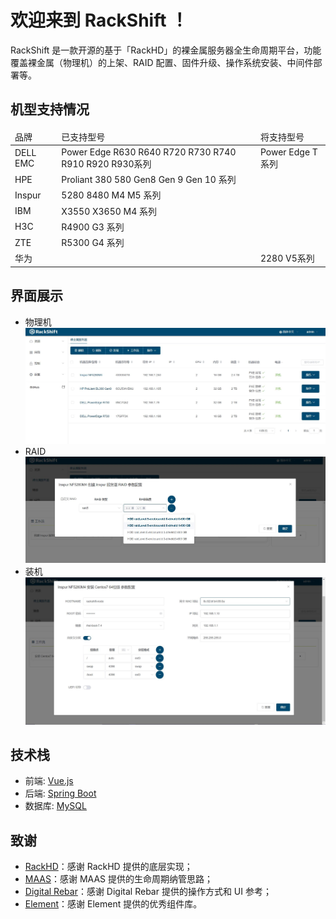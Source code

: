 # 欢迎来到 RackShift ！

  RackShift 是一款开源的基于「RackHD」的裸金属服务器全生命周期平台，功能覆盖裸金属（物理机）的上架、RAID 配置、固件升级、操作系统安装、中间件部署等。  
 
## 机型支持情况
<table>
<thead>
<tr><td>品牌</td><td>已支持型号</td><td>将支持型号</td></tr>
</thead>
<tbody>
<tr>
<td>DELL EMC</td>
<td>Power Edge R630 R640 R720 R730 R740 R910 R920 R930系列</td>
<td>Power Edge T 系列</td>
</tr>
<tr>
<td>HPE</td>
<td>Proliant 380 580 Gen8 Gen 9 Gen 10 系列</td>
<td>&nbsp;</td>
</tr>

<tr>
<td>Inspur</td>
<td>5280 8480 M4 M5 系列</td>
<td>&nbsp;</td>
</tr>

<tr>
<td>IBM</td>
<td>X3550 X3650 M4 系列</td>
<td>&nbsp;</td>
</tr>

<tr>
<td>H3C</td>
<td>R4900 G3 系列</td>
<td>&nbsp;</td>
</tr>

<tr>
<td>ZTE</td>
<td>R5300 G4 系列</td>
<td>&nbsp;</td>
</tr>

<tr>
<td>华为</td>
<td></td>
<td>2280 V5系列</td>
</tr>

</tbody>
</table>

## 界面展示
* 物理机
![runnob](static/wizard/main.jpg)
* RAID
![runnob](static/wizard/raid.jpg)
* 装机
![runnob](static/wizard/centos.jpg)

## 技术栈

- 前端: [Vue.js](https://vuejs.org/)
- 后端: [Spring Boot](https://www.tutorialspoint.com/spring_boot/spring_boot_introduction.htm)
- 数据库: [MySQL](https://www.mysql.com/)

## 致谢

-  [RackHD](https://rackhd.github.io/)：感谢 RackHD 提供的底层实现；
-  [MAAS](https://maas.io/)：感谢 MAAS 提供的生命周期纳管思路；
-  [Digital Rebar](https://rackn.com/rebar/)：感谢 Digital Rebar 提供的操作方式和 UI 参考；
-  [Element](https://element.eleme.cn/#/)：感谢 Element 提供的优秀组件库。